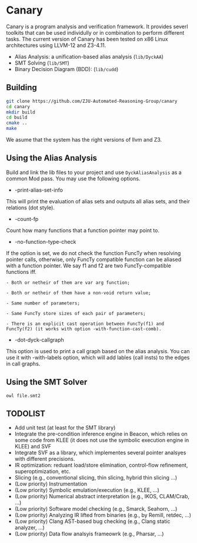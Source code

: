 # Canary


Canary is a program analysis and verification framework. It provides severl toolkits that can be used
individully or in combination to perform different tasks.
The current version of Canary has been tested on x86 Linux architectures using LLVM-12 and Z3-4.11.

- Alias Analysis: a unification-based alias analysis (`lib/DyckAA`)
- SMT Solving (`lib/SMT`)
- Binary Decision Diagram (BDD): (`lib/cudd`)


## Building 


```bash
git clone https://github.com/ZJU-Automated-Reasoning-Group/canary
cd canary
mkdir build
cd build
cmake ..
make
```

We asume that the system has the right versions of llvm and Z3.


## Using the Alias Analysis


Build and link the lib files to your project and use `DyckAliasAnalysis` as a common Mod pass. 
You may use the following options.

* -print-alias-set-info

This will print the evaluation of alias sets and outputs all alias sets, and their 
relations (dot style).

* -count-fp

Count how many functions that a function pointer may point to.

* -no-function-type-check

If the option is set, we do not check the function FuncTy when resolving pointer
calls, otherwise, only FuncTy compatible function can be aliased with a function
pointer. We say f1 and f2 are two FuncTy-compatible functions iff.

    - Both or netheir of them are var arg function;

    - Both or netheir of them have a non-void return value;

    - Same number of parameters;

    - Same FuncTy store sizes of each pair of parameters;

    - There is an explicit cast operation between FuncTy(f1) and FuncTy(f2) (it works with option -with-function-cast-comb).

* -dot-dyck-callgraph

This option is used to print a call graph based on the alias analysis.
You can use it with -with-labels option, which will add lables (call insts)
to the edges in call graphs.


## Using the SMT Solver


~~~~
owl file.smt2
~~~~

## TODOLIST



- Add unit test (at least for the SMT library)
- Integrate the pre-condition inference engine in Beacon, which relies on some code from KLEE (it does not use the symbolic execution engine in KLEE) and SVF
- Integrate SVF as a library, which implementes several pointer analsyes with different precisions.
- IR optimization: reduant load/store elimination, control-flow refinement, superoptimization, etc.
- Slicing (e.g., conventional slicing, thin slicing, hybrid thin slicing ...)
- (Low priority) Instrumentation
- (Low priority) Symbolic emulation/execution (e.g., KLEE, ...)
- (Low priority) Numerical abstract interpretation (e.g., IKOS, CLAM/Crab, ...)
- (Low priority) Software model checking (e.g., Smarck, Seahorn, ...)
- (Low priority) Analyzing IR lifted from binaries (e.g., by Remill, retdec, ...)
- (Low priority) Clang AST-based bug checking (e.g., Clang static analyzer, ...)
- (Low priority) Data flow analsyis frameowrk (e.g., Pharsar, ...)

